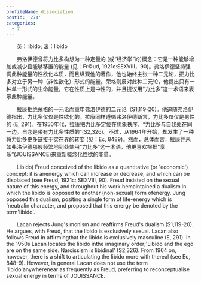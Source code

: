 ```yaml
---
profileName: dissociation
postId: '274'
categories:
  - 7
---
```

‌‌‌‌　　英：libido; 法：libido


‌‌‌‌　　弗洛伊德曾将力比多构想为一种定量的 (或“经济学”的)概念：它是一种能够增加或减少且能够移置的能量 (见：Fr©ud, 1921c:SEXVⅢ，90)。弗洛伊德坚持强调此种能量的性欲化本质，而且纵观他的著作，他也始终主张一种二元论，把力比多对立于另一种（非性欲化）形式的能量。荣格则反对此种二元论，他提出只有一种单一形式的生命能量，它在性质上是中性的，并且提议用“力比多”这一术语来表示此种能量。

‌‌‌‌　　拉康拒绝荣格的一元论而重申弗洛伊德的二元论（S1,119-20)。他追随弗洛伊德指出，力比多仅仅是性欲化的。拉康同样遵循弗洛伊德断言，力比多仅仅是男性的 (E, 291)。在1950年代，拉康把力比多定位在想象秩序，“力比多与自我处在同一边。自恋是带有力比多性质的”(S2,326)。不过，从1964年开始，却发生了一种将力比多更多链接于实在界的转变 (见：Ec, 8489)。然而，总体而言，拉康并未如弗洛伊德那般频繁地到处使用“力比多”这一术语，他更喜欢根据“享乐”(JOUISSANCE)来重新概念化性欲的能量。


‌‌‌‌　　Libido) Freud conceived of the libido as a quantitative (or 'economic') concept: it is anenergy which can increase or decrease, and which can be displaced (see Freud, 1921c: SEXVIII, 90). Freud insisted on the sexual nature of this energy, and throughout his work hemaintained a dualism in which the libido is opposed to another (non-sexual) form ofenergy. Jung opposed this dualism, positing a single form of life-energy which is 'neutralin character, and proposed that this energy be denoted by the term'libido'.

‌‌‌‌　　Lacan rejects Jung's monism and reaffirms Freud's dualism (S1,119-20). He argues, with Freud, that the libido is exclusively sexual. Lacan also follows Freud in affirmingthat the libido is exclusively masculine (E, 291). In the 1950s Lacan locates the libido inthe imaginary order;'Libido and the ego are on the same side. Narcissism is libidinal' (S2,326). From 1964 on, however, there is a shift to articulating the libido more with thereal (see Ec, 848-9). However, in general Lacan does not use the term 'libido'anywherenear as frequently as Freud, preferring to reconceptualise sexual energy in terms of JOUISSANCE.

